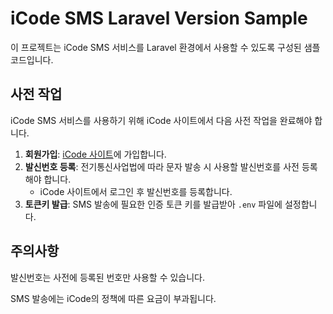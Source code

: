 # iCode SMS Laravel Version Sample

이 프로젝트는 iCode SMS 서비스를 Laravel 환경에서 사용할 수 있도록 구성된 샘플 코드입니다.

## 사전 작업

iCode SMS 서비스를 사용하기 위해 iCode 사이트에서 다음 사전 작업을 완료해야 합니다.

1. **회원가입**: [iCode 사이트](https://www.icodekorea.com/)에 가입합니다.
2. **발신번호 등록**: 전기통신사업법에 따라 문자 발송 시 사용할 발신번호를 사전 등록해야 합니다. 
   - iCode 사이트에서 로그인 후 발신번호를 등록합니다.
3. **토큰키 발급**: SMS 발송에 필요한 인증 토큰 키를 발급받아 `.env` 파일에 설정합니다.

## 주의사항

발신번호는 사전에 등록된 번호만 사용할 수 있습니다.

SMS 발송에는 iCode의 정책에 따른 요금이 부과됩니다.
